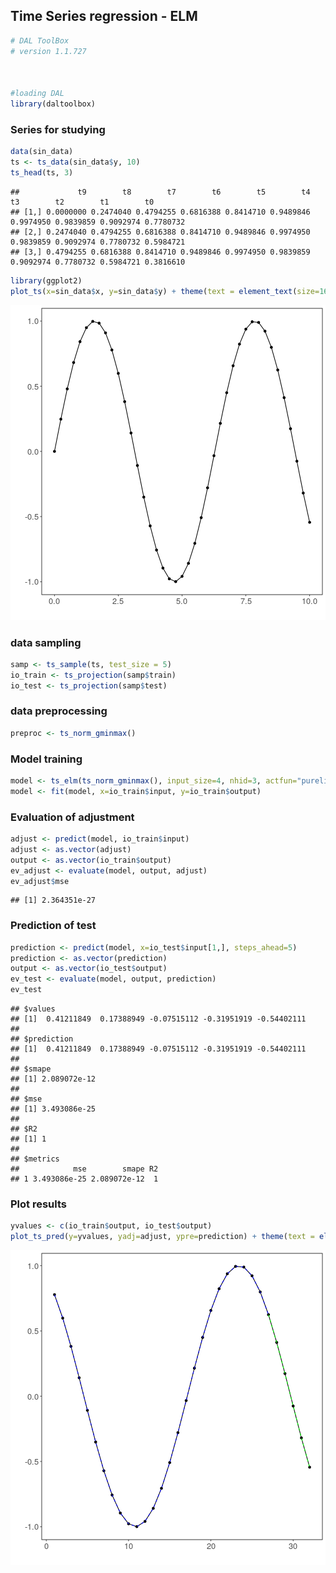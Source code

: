 ## Time Series regression - ELM


```r
# DAL ToolBox
# version 1.1.727



#loading DAL
library(daltoolbox) 
```

### Series for studying


```r
data(sin_data)
ts <- ts_data(sin_data$y, 10)
ts_head(ts, 3)
```

```
##             t9        t8        t7        t6        t5        t4        t3        t2        t1        t0
## [1,] 0.0000000 0.2474040 0.4794255 0.6816388 0.8414710 0.9489846 0.9974950 0.9839859 0.9092974 0.7780732
## [2,] 0.2474040 0.4794255 0.6816388 0.8414710 0.9489846 0.9974950 0.9839859 0.9092974 0.7780732 0.5984721
## [3,] 0.4794255 0.6816388 0.8414710 0.9489846 0.9974950 0.9839859 0.9092974 0.7780732 0.5984721 0.3816610
```


```r
library(ggplot2)
plot_ts(x=sin_data$x, y=sin_data$y) + theme(text = element_text(size=16))
```

![plot of chunk unnamed-chunk-3](fig/ts_elm/unnamed-chunk-3-1.png)

### data sampling


```r
samp <- ts_sample(ts, test_size = 5)
io_train <- ts_projection(samp$train)
io_test <- ts_projection(samp$test)
```

### data preprocessing


```r
preproc <- ts_norm_gminmax()
```

### Model training


```r
model <- ts_elm(ts_norm_gminmax(), input_size=4, nhid=3, actfun="purelin")
model <- fit(model, x=io_train$input, y=io_train$output)
```

### Evaluation of adjustment


```r
adjust <- predict(model, io_train$input)
adjust <- as.vector(adjust)
output <- as.vector(io_train$output)
ev_adjust <- evaluate(model, output, adjust)
ev_adjust$mse
```

```
## [1] 2.364351e-27
```

### Prediction of test


```r
prediction <- predict(model, x=io_test$input[1,], steps_ahead=5)
prediction <- as.vector(prediction)
output <- as.vector(io_test$output)
ev_test <- evaluate(model, output, prediction)
ev_test
```

```
## $values
## [1]  0.41211849  0.17388949 -0.07515112 -0.31951919 -0.54402111
## 
## $prediction
## [1]  0.41211849  0.17388949 -0.07515112 -0.31951919 -0.54402111
## 
## $smape
## [1] 2.089072e-12
## 
## $mse
## [1] 3.493086e-25
## 
## $R2
## [1] 1
## 
## $metrics
##            mse        smape R2
## 1 3.493086e-25 2.089072e-12  1
```

### Plot results


```r
yvalues <- c(io_train$output, io_test$output)
plot_ts_pred(y=yvalues, yadj=adjust, ypre=prediction) + theme(text = element_text(size=16))
```

![plot of chunk unnamed-chunk-9](fig/ts_elm/unnamed-chunk-9-1.png)

